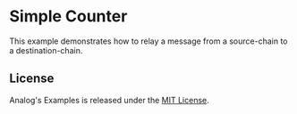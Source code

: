 # Simple Counter

This example demonstrates how to relay a message from a source-chain to a destination-chain.

## License

Analog's Examples is released under the [MIT License](../../LICENSE).
